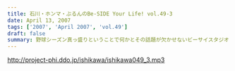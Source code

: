 ```yaml
---
title: 石川・ホンマ・ぶるんのBe-SIDE Your Life! vol.49-3
date: April 13, 2007
tags: ['2007', 'April 2007', 'vol.49']
draft: false
summary: 野球シーズン真っ盛りということで何かとその話題が欠かせないビーサイスタジオ！収録の翌日は、イチローVS松坂ということでメジャー番長ぶるんぶるんの話は止まらないのでした・・・結果はどーなった！？NAMAE
---
```


http://project-phi.ddo.jp/ishikawa/ishikawa049_3.mp3